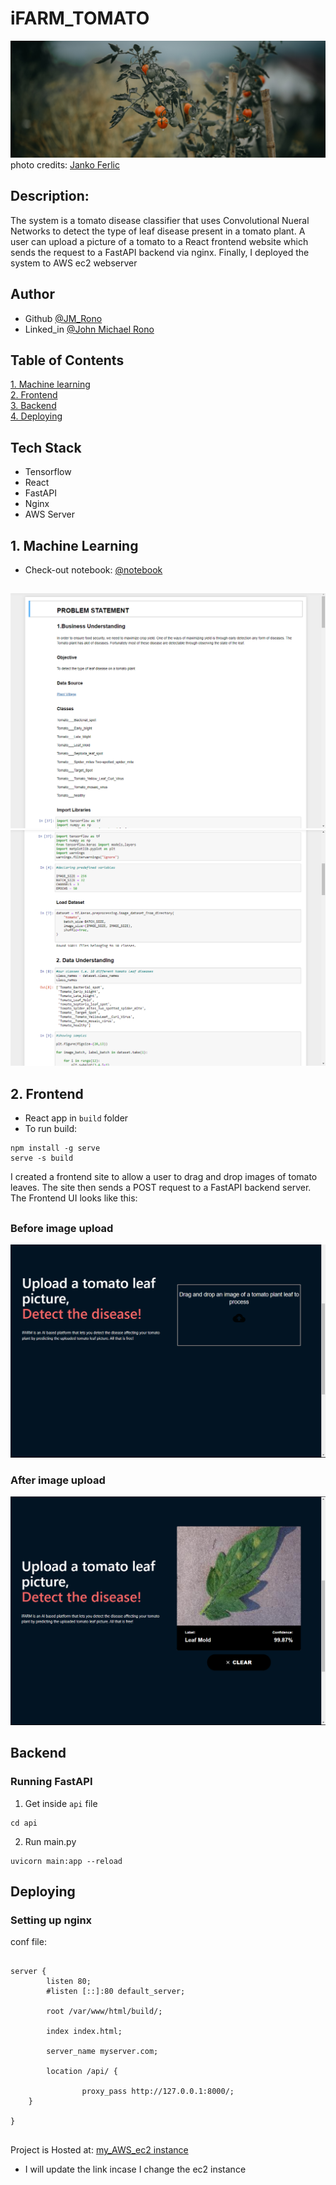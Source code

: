 # iFARM_TOMATO
![This is an image of a Tomato plant](https://github.com/Jayem-11/ifarm_tomato_build/blob/main/pexels-janko-ferlic-2858259.jpg)
photo credits: [Janko Ferlic](https://www.pexels.com/@thepoorphotographer/)

## Description: 
The system is a tomato disease classifier that uses Convolutional Nueral Networks to detect the type of leaf disease present in a tomato plant. A user can upload a picture of a tomato to a React frontend website which sends the request to a FastAPI backend via nginx. Finally, I deployed the system to AWS ec2 webserver

## Author
- Github [@JM_Rono](https://github.com/Jayem-11)
- Linked_in [@John Michael Rono](https://www.linkedin.com/in/john-michael-rono-26a2b6183/?lipi=urn%3Ali%3Apage%3Ad_flagship3_feed%3BGItpY4FbT0mUzd4XQz%2FwxQ%3D%3D)

## Table of Contents
[1. Machine learning](#ml) <br>
[2. Frontend](#fr) <br>
[3. Backend](#bk) <br>
[4. Deploying](#dp) <br>

## Tech Stack
- Tensorflow
- React
- FastAPI
- Nginx
- AWS Server

## 1.<span id="ml"> Machine Learning </span>

- Check-out notebook:  [@notebook](https://github.com/Jayem-11/ifarm_tomato_build/blob/main/tomato_disease_prediction.ipynb)
## 

![Jupyter notebook example](https://github.com/Jayem-11/ifarm_tomato_build/blob/main/Screenshot%20(458).png)
![Jupyter notebook example](https://github.com/Jayem-11/ifarm_tomato_build/blob/main/Screenshot%20(459).png)


## 2.<span id="fr"> Frontend </span>
- React app in `build` folder
- To run build:
```
npm install -g serve
serve -s build
```

I created a frontend site to allow a user to drag and drop images of tomato leaves. The site then sends a POST request to a FastAPI backend server.
The Frontend UI looks like this:
## 
### Before image upload
![](https://github.com/Jayem-11/ifarm_tomato_build/blob/main/Screenshot%20(460).png)

### After image upload

![](https://github.com/Jayem-11/ifarm_tomato_build/blob/main/Screenshot%20(462).png)

## 

## <span id="bk"> Backend </span>

### Running FastAPI
1. Get inside `api` file 
```
cd api
```
2. Run main.py
```
uvicorn main:app --reload
```

##

## <span id="dp"> Deploying </span>

### Setting up nginx

conf file:
```

server {
        listen 80;
        #listen [::]:80 default_server;

        root /var/www/html/build/;

        index index.html;

        server_name myserver.com;

        location /api/ {
               
                proxy_pass http://127.0.0.1:8000/;
	}
	
}
```
## 

Project is Hosted at: [my_AWS_ec2 instance](http://ec2-44-202-219-114.compute-1.amazonaws.com/)
- I will update the link incase I change the ec2 instance


